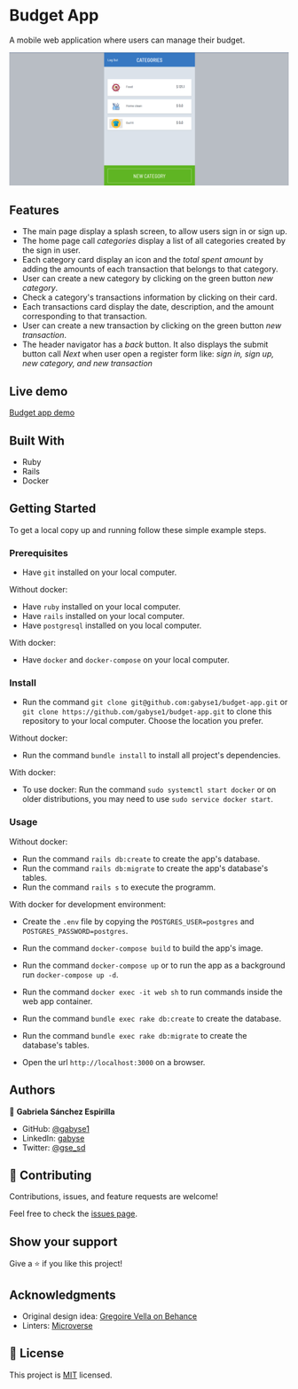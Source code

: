 # Budget App
A mobile web application where users can manage their budget.

![screenshot-mobile](ba-screenshot-mobile.png)


## Features

- The main page display a splash screen, to allow users sign in or sign up.
- The home page call *categories* display a list of all categories created by the sign in user.
- Each category card display an icon and the *total spent amount* by adding the amounts of each transaction that belongs to that category.
- User can create a new category by clicking on the green button *new category*.
- Check a category's transactions information by clicking on their card.
- Each transactions card display the date, description, and the amount corresponding to that transaction.
- User can create a new transaction by clicking on the green button *new transaction*.
- The header navigator has a *back* button. It also displays the submit button call *Next* when user open a register form like: *sign in, sign up, new category, and new transaction*

## Live demo

[Budget app demo](http://ec2-13-56-254-159.us-west-1.compute.amazonaws.com/)


## Built With

- Ruby
- Rails
- Docker

## Getting Started


To get a local copy up and running follow these simple example steps.

### Prerequisites

- Have `git` installed on your local computer.

Without docker:
- Have `ruby` installed on your local computer.
- Have `rails` installed on your local computer.
- Have `postgresql` installed on you local computer.

With docker:
- Have `docker` and `docker-compose` on your local computer.


### Install

- Run the command `git clone git@github.com:gabyse1/budget-app.git` or `git clone https://github.com/gabyse1/budget-app.git` to clone this repository to your local computer. Choose the location you prefer.

Without docker:
- Run the command `bundle install` to install all project's dependencies.

With docker:
- To use docker: Run the command `sudo systemctl start docker` or on older distributions, you may need to use `sudo service docker start`.


### Usage

Without docker:
- Run the command `rails db:create` to create the app's database.
- Run the command `rails db:migrate` to create the app's database's tables.
- Run the command `rails s` to execute the programm.

With docker for development environment:
- Create the `.env` file by copying the `POSTGRES_USER=postgres` and `POSTGRES_PASSWORD=postgres`.
- Run the command `docker-compose build` to build the app's image.
- Run the command `docker-compose up` or to run the app as a background run `docker-compose up -d`.
- Run the command `docker exec -it web sh` to run commands inside the web app container.
- Run the command `bundle exec rake db:create` to create the database.
- Run the command `bundle exec rake db:migrate` to create the database's tables.

- Open the url `http://localhost:3000` on a browser.


## Authors

👤 **Gabriela Sánchez Espirilla**

- GitHub: [@gabyse1](https://github.com/gabyse1)
- LinkedIn: [gabyse](https://www.linkedin.com/in/gabyse/)
- Twitter: [@gse_sd](https://twitter.com/gse_sd)


## 🤝 Contributing

Contributions, issues, and feature requests are welcome!

Feel free to check the [issues page](../../issues/).


## Show your support

Give a ⭐️ if you like this project!


## Acknowledgments

- Original design idea: [Gregoire Vella on Behance](https://www.behance.net/gallery/19759151/Snapscan-iOs-design-and-branding?tracking_source=)
- Linters: [Microverse](https://github.com/microverseinc/linters-config)


## 📝 License

This project is [MIT](./LICENSE) licensed.
